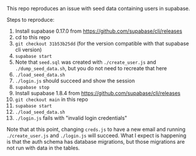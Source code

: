 This repo reproduces an issue with seed data containing users in supabase.


Steps to reproduce:

1. Install supabase 0.17.0 from https://github.com/supabase/cli/releases
1. cd to this repo
1. `git checkout 31b53b25dd` (for the version compatible with that supabase cli version)
1. `supabase start`
1. Note that `seed.sql` was created with `./create_user.js` and `./dump_seed_data.sh`, but you do not need to recreate that here
1. `./load_seed_data.sh`
1. `./login.js` should succeed and show the session
1. `supabase stop`
1. Install supabase 1.8.4 from https://github.com/supabase/cli/releases
1. `git checkout main` in this repo
1. `supabase start`
1. `./load_seed_data.sh`
1. `./login.js` fails with "invalid login credentials"

Note that at this point, changing `creds.js` to have a new email and running `./create_user.js` and `./login.js` will succeed.
What I expect is happening is that the auth schema has database migrations, but those migrations are not run with data in the tables.
